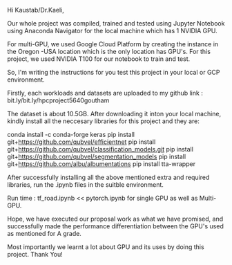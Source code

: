 Hi Kaustab/Dr.Kaeli,

Our whole project was compiled, trained and tested using Jupyter Notebook using Anaconda Navigator for the local machine which has 1 NVIDIA GPU.

For multi-GPU, we used Google Cloud Platform by creating the instance in the Oregon -USA location which is the only location has GPU's. For this project, we used NVIDIA T100 for our notebook to train and test.

So, I'm writing the instructions for you test this project in your local or GCP environment.

Firstly, each workloads and datasets are uploaded to my github link : bit.ly/bit.ly/hpcproject5640goutham 

The dataset is about 10.5GB. After downloading it inton your local machine, kindly install all the neccesary libraries for this project and they are:

conda install -c conda-forge keras
pip install git+https://github.com/qubvel/efficientnet
pip install git+https://github.com/qubvel/classification_models.git
pip install git+https://github.com/qubvel/segmentation_models
pip install git+https://github.com/albu/albumentations
pip install tta-wrapper

After successfully installing all the above mentioned extra and required libraries, run the .ipynb files in the suitble environment.

Run time : tf_road.ipynb << pytorch.ipynb for single GPU as well as Multi-GPU.

Hope, we have executed our proposal work as what we have promised, and successfully made the performance differentiation between the GPU's used as mentioned for A grade.

Most importantly we learnt a lot about GPU and its uses by doing this project.
Thank You!

